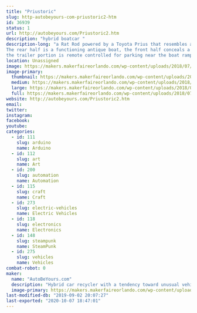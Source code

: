 ```yaml
---
title: "Priustoric"
slug: http-autobeyours-com-priustoric2-htm
id: 36939
status: 1
url: http://autobeyours.com/Priustoric2.htm
description: "hybrid boatcar "
description-long: "a Rat Rod powered by a Toyota Prius that resembles an antique Chris Craft.
The rear half is a functioning antique boat, the front half conceals a front wheel drive Hybrid motor.
the trailer portion is remote controlled for parking near the boat ramp."
location: Unassigned
image: https://makers.makerfaireorlando.com/wp-content/uploads/2018/07/20180707_125319-1024x576.jpg
image-primary:
  thumbnail: https://makers.makerfaireorlando.com/wp-content/uploads/2018/07/20180707_125319-150x150.jpg
  medium: https://makers.makerfaireorlando.com/wp-content/uploads/2018/07/20180707_125319-300x169.jpg
  large: https://makers.makerfaireorlando.com/wp-content/uploads/2018/07/20180707_125319-1024x576.jpg
  full: https://makers.makerfaireorlando.com/wp-content/uploads/2018/07/20180707_125319.jpg
website: http://autobeyours.com/Priustoric2.htm
email: 
twitter: 
instagram: 
facebook: 
youtube: 
categories:
  - id: 111
    slug: arduino
    name: Arduino
  - id: 112
    slug: art
    name: Art
  - id: 200
    slug: automation
    name: Automation
  - id: 115
    slug: craft
    name: Craft
  - id: 273
    slug: electric-vehicles
    name: Electric Vehicles
  - id: 118
    slug: electronics
    name: Electronics
  - id: 148
    slug: steampunk
    name: SteamPunk
  - id: 275
    slug: vehicles
    name: Vehicles
combat-robot: 0
maker:
  name: "AutoBeYours.com"
  description: "Hybrid car recycler with a tendency toward unusual vehicle design. "
  image-primary: https://makers.makerfaireorlando.com/wp-content/uploads/2018/07/I-think-this-is-the-one-edit-1024x859.jpg
last-modified-db: "2019-09-02 20:07:27"
last-exported: "2020-10-07 18:47:01"
---
```

